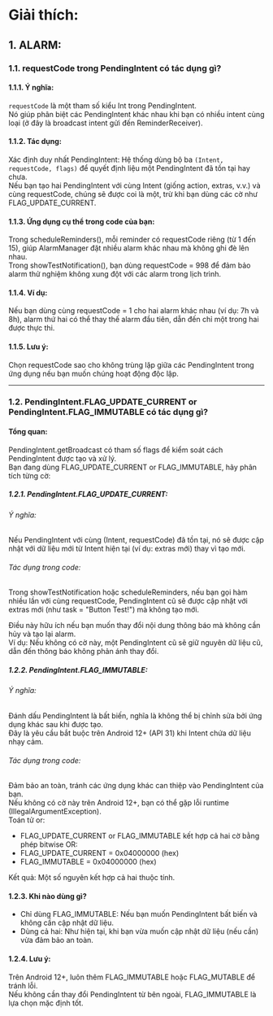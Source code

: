 # Giải thích:

## 1. ALARM:
### 1.1. requestCode trong PendingIntent có tác dụng gì?
#### 1.1.1. Ý nghĩa:
`requestCode` là một tham số kiểu Int trong PendingIntent.  
Nó giúp phân biệt các PendingIntent khác nhau khi bạn có nhiều intent cùng loại (ở đây là broadcast intent gửi đến ReminderReceiver).  
#### 1.1.2. Tác dụng:
Xác định duy nhất PendingIntent: Hệ thống dùng bộ ba `(Intent, requestCode, flags)` để quyết định liệu một PendingIntent đã tồn tại hay chưa.   
Nếu bạn tạo hai PendingIntent với cùng Intent (giống action, extras, v.v.) và cùng requestCode, chúng sẽ được coi là một, trừ khi bạn dùng các cờ như FLAG_UPDATE_CURRENT.  
#### 1.1.3. Ứng dụng cụ thể trong code của bạn:
Trong scheduleReminders(), mỗi reminder có requestCode riêng (từ 1 đến 15), giúp AlarmManager đặt nhiều alarm khác nhau mà không ghi đè lên nhau.  
Trong showTestNotification(), bạn dùng requestCode = 998 để đảm bảo alarm thử nghiệm không xung đột với các alarm trong lịch trình.
#### 1.1.4. Ví dụ:
Nếu bạn dùng cùng requestCode = 1 cho hai alarm khác nhau (ví dụ: 7h và 8h), alarm thứ hai có thể thay thế alarm đầu tiên, dẫn đến chỉ một trong hai được thực thi.
#### 1.1.5. Lưu ý:
Chọn requestCode sao cho không trùng lặp giữa các PendingIntent trong ứng dụng nếu bạn muốn chúng hoạt động độc lập.

---

### 1.2. PendingIntent.FLAG_UPDATE_CURRENT or PendingIntent.FLAG_IMMUTABLE có tác dụng gì?
#### Tổng quan:
PendingIntent.getBroadcast có tham số flags để kiểm soát cách PendingIntent được tạo và xử lý.   
Bạn đang dùng FLAG_UPDATE_CURRENT or FLAG_IMMUTABLE, hãy phân tích từng cờ:
##### 1.2.1. PendingIntent.FLAG_UPDATE_CURRENT:
###### Ý nghĩa: 
Nếu PendingIntent với cùng (Intent, requestCode) đã tồn tại, nó sẽ được cập nhật với dữ liệu mới từ Intent hiện tại (ví dụ: extras mới) thay vì tạo mới.
###### Tác dụng trong code:
Trong showTestNotification hoặc scheduleReminders, nếu bạn gọi hàm nhiều lần với cùng requestCode, PendingIntent cũ sẽ được cập nhật với extras mới (như task = "Button Test!") mà không tạo mới.  

Điều này hữu ích nếu bạn muốn thay đổi nội dung thông báo mà không cần hủy và tạo lại alarm.  
Ví dụ: Nếu không có cờ này, một PendingIntent cũ sẽ giữ nguyên dữ liệu cũ, dẫn đến thông báo không phản ánh thay đổi.
##### 1.2.2. PendingIntent.FLAG_IMMUTABLE:
###### Ý nghĩa:
Đánh dấu PendingIntent là bất biến, nghĩa là không thể bị chỉnh sửa bởi ứng dụng khác sau khi được tạo.   
Đây là yêu cầu bắt buộc trên Android 12+ (API 31) khi Intent chứa dữ liệu nhạy cảm.
###### Tác dụng trong code:
Đảm bảo an toàn, tránh các ứng dụng khác can thiệp vào PendingIntent của bạn.  
Nếu không có cờ này trên Android 12+, bạn có thể gặp lỗi runtime (IllegalArgumentException).  
Toán tử or:
- FLAG_UPDATE_CURRENT or FLAG_IMMUTABLE kết hợp cả hai cờ bằng phép bitwise OR:
- FLAG_UPDATE_CURRENT = 0x04000000 (hex)
- FLAG_IMMUTABLE = 0x04000000 (hex)

Kết quả: Một số nguyên kết hợp cả hai thuộc tính.
#### 1.2.3. Khi nào dùng gì?
- Chỉ dùng FLAG_IMMUTABLE: Nếu bạn muốn PendingIntent bất biến và không cần cập nhật dữ liệu.
- Dùng cả hai: Như hiện tại, khi bạn vừa muốn cập nhật dữ liệu (nếu cần) vừa đảm bảo an toàn.
#### 1.2.4. Lưu ý:
Trên Android 12+, luôn thêm FLAG_IMMUTABLE hoặc FLAG_MUTABLE để tránh lỗi.    
Nếu không cần thay đổi PendingIntent từ bên ngoài, FLAG_IMMUTABLE là lựa chọn mặc định tốt.